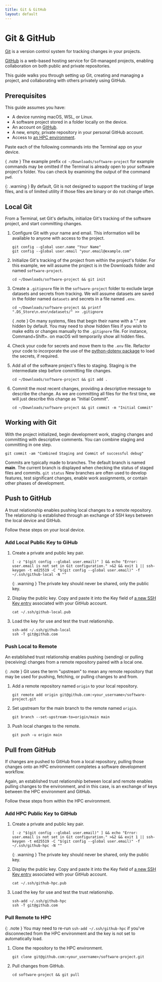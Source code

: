 ```yaml
---
title: Git & GitHub
layout: default
---
```


# Git & GitHub

[Git](https://git-scm.com) is a version control system for tracking changes in your projects.

[GitHub](https://github.com) is a web-based hosting service for Git-managed projects, enabling collaboration on both public and private repositories.

This guide walks you through setting up Git, creating and managing a project, and collaborating with others privately using GitHub.

## Prerequisites

This guide assumes you have:
- A device running macOS, WSL, or Linux.
- A software project stored in a folder locally on the device.
- An account on [GitHub](https://github.com).
- A new, empty, private repository in your personal GitHub account.
- Access to [an HPC environment](/condarc.html).

Paste each of the following commands into the Terminal app on your device.  

{ .note }
The example prefix `cd ~/Downloads/software-project` for example commands may be omitted if the Terminal is already open to your software project's folder.  You can check by examining the output of the command `pwd`.

{: .warning }
By default, Git is not designed to support the tracking of large files, and is of limited utility if those files are binary or do not change often.

## Local Git

From a Terminal, set Git's defaults, initialize Git's tracking of the software project, and start committing changes.

1. Configure Git with your name and email.  This information will be available to anyone with access to the project.
    ```
    git config --global user.name "Your Name"
    git config --global user.email "your.email@example.com"
    ```
2. Initialize Git's tracking of the project from within the project's folder.  For this example, we will assume the project is in the Downloads folder and named `software-project`.
    ```
    cd ~/Downloads/software-project && git init
    ```
3. Create a `.gitignore` file in the `software-project` folder to exclude large datasets and secrets from tracking.  We will assume datasets are saved in the folder named `datasets` and secrets in a file named `.env`.
    ```
    cd ~/Downloads/software-project && printf ".DS_Store\n.env\ndatasets/" >> .gitignore
    ```
    { .note }
    On many systems, files that begin their name with a "." are hidden by default.  You may need to show hidden files if you wish to make edits or changes manually to the `.gitignore` file.  For instance, Command+Shift+. on macOS will temporarily show all hidden files.
    
4. Check your code for secrets and move them to the `.env` file.  Refactor your code to incorporate the use of the [python-dotenv package](https://pypi.org/project/python-dotenv) to load the secrets, if required.

5. Add all of the software project's files to staging.  Staging is the intermediate step before committing file changes.
   ```
   cd ~/Downloads/software-project && git add .
   ```

6. Commit the most recent changes, providing a descriptive message to describe the change.  As we are committing all files for the first time, we will just describe this change as "Initial Commit".
   ```
   cd ~/Downloads/software-project && git commit -m "Initial Commit"
   ```

## Working with Git

With the project initialized, begin development work, staging changes and committing with descriptive comments.  You can combine staging and committing in one step.
   ```
   git commit -am "Combined Staging and Commit of successful debug"
   ```

Commits are typically made to branches.  The default branch is named **main**.  The current branch is displayed when checking the status of staged files and commits.
    ```
    git status
    ```
New branches are often used to develop features, test significant changes, enable work assignments, or contain other phases of development.

## Push to GitHub

A trust relationship enables pushing local changes to a remote repository.  The relationship is established through an exchange of SSH keys between the local device and GitHub.

Follow these steps on your local device.

### Add Local Public Key to GiHub

1. Create a private and public key pair.
    ```
    [ -z "$(git config --global user.email)" ] && echo "Error: user.email is not set in Git configuration." >&2 && exit 1 || ssh-keygen -t ed25519 -C "$(git config --global user.email)" -f ~/.ssh/github-local -N ""
    ```
    {: .warning }
    The private key should never be shared, only the public key.

2. Display the public key. Copy and paste it into the Key field of [a new SSH Key entry](https://github.com/settings/ssh/new) associated with your GitHub account.
    ```
    cat ~/.ssh/github-local.pub
    ```

3. Load the key for use and test the trust relationship.
    ```
    ssh-add ~/.ssh/github-local
    ssh -T git@github.com
    ```

### Push Local to Remote

An established trust relationship enables pushing (sending) or pulling (receiving) changes from a remote repository paired with a local one.

{: .note }
Git uses the term "upstream" to mean any remote repository that may be used for pushing, fetching, or pulling changes to and from.

1. Add a remote repository named `origin` to your local repository.
    ```
    git remote add origin git@github.com:<your_username>/software-project.git
    ```

2. Set upstream for the main branch to the remote named `origin`.
   ```
   git branch --set-upstream-to=origin/main main
   ```

5. Push local changes to the remote.
    ```
    git push -u origin main
    ```

## Pull from GitHub

If changes are pushed to GitHub from a local repository, pulling those changes onto an HPC environment completes a software development workflow.

Again, an established trust relationship between local and remote enables pulling changes to the environment, and in this case, is an exchange of keys between the HPC environment and GitHub.

Follow these steps from within the HPC environment.

### Add HPC Public Key to GitHub

1. Create a private and public key pair.
    ```
    [ -z "$(git config --global user.email)" ] && echo "Error: user.email is not set in Git configuration." >&2 && exit 1 || ssh-keygen -t ed25519 -C "$(git config --global user.email)" -f ~/.ssh/github-hpc -N ""
    ```
    {: .warning }
    The private key should never be shared, only the public key.

2. Display the public key. Copy and paste it into the Key field of [a new SSH Key entry](https://github.com/settings/ssh/new) associated with your GitHub account.
    ```
    cat ~/.ssh/github-hpc.pub
    ```

3. Load the key for use and test the trust relationship.
    ```
    ssh-add ~/.ssh/github-hpc
    ssh -T git@github.com
    ```

### Pull Remote to HPC

{: .note }
You may need to re-run `ssh-add ~/.ssh/github-hpc` if you've disconnected from the HPC environment and the key is not set to automatically load.

1.  Clone the repository to the HPC environment.
    ```
    git clone git@github.com:<your_username>/software-project.git
    ```

2. Pull changes from GitHub.
   ```
   cd software-project && git pull
   ```